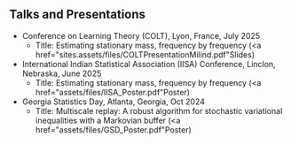 ## Talks and Presentations

* Conference on Learning Theory (COLT), Lyon, France, July 2025
  * Title: Estimating stationary mass, frequency by frequency (<a href="sites.assets/files/COLTPresentationMilind.pdf"Slides</a>)
* International Indian Statistical Association (IISA) Conference, Linclon, Nebraska, June 2025
  * Title: Estimating stationary mass, frequency by frequency (<a href="assets/files/IISA_Poster.pdf"Poster</a>)
* Georgia Statistics Day, Atlanta, Georgia, Oct 2024
  * Title: Multiscale replay: A robust algorithm for stochastic variational inequalities with a Markovian buffer (<a href="assets/files/GSD_Poster.pdf"Poster</a>)
